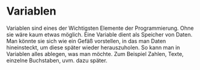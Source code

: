 # Variablen

Variablen sind eines der Wichtigsten Elemente der Programmierung. Ohne sie wäre kaum etwas möglich. Eine Variable dient als Speicher von Daten. Man könnte sie sich wie ein Gefäß vorstellen, in das man Daten hineinsteckt, um diese später wieder herauszuholen. So kann man in Variablen alles ablegen, was man möchte. Zum Beispiel Zahlen, Texte, einzelne Buchstaben, uvm. dazu später. 